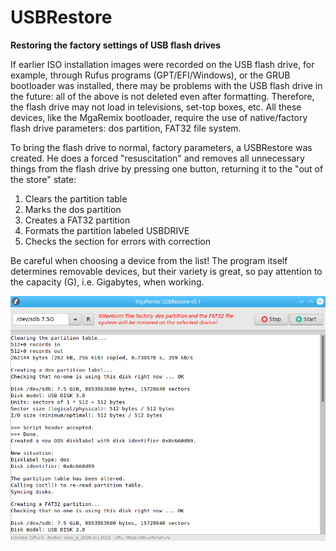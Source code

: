 # USBRestore
**Restoring the factory settings of USB flash drives**

If earlier ISO installation images were recorded on the USB flash drive, for example, through Rufus programs (GPT/EFI/Windows), or the GRUB bootloader was installed, there may be problems with the USB flash drive in the future: all of the above is not deleted even after formatting. Therefore, the flash drive may not load in televisions, set-top boxes, etc. All these devices, like the MgaRemix bootloader, require the use of native/factory flash drive parameters: dos partition, FAT32 file system.

To bring the flash drive to normal, factory parameters, a USBRestore was created. He does a forced "resuscitation" and removes all unnecessary things from the flash drive by pressing one button, returning it to the "out of the store" state:

1. Clears the partition table
2. Marks the dos partition
3. Creates a FAT32 partition
4. Formats the partition labeled USBDRIVE
5. Checks the section for errors with correction

Be careful when choosing a device from the list! The program itself determines removable devices, but their variety is great, so pay attention to the capacity (G), i.e. Gigabytes, when working.

![](https://github.com/AKotov-dev/usbrestore/blob/main/ScreenShot1.png)
